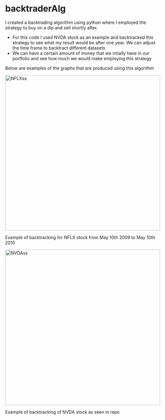 # backtraderAlg

I created a backtrading algorithm using python where I employed the strategy to buy on a dip and sell shortly after. 

* For this code I used NVDA stock as an example and backtracked this strategy to see what my result would be after one year. We can adjust the time frame to backtract different datasets 
* We can have a certain amount of money that we intially have in our portfolio and see how much we would make employing this strategy

Below are examples of the graphs that are produced using this algorithm 

<img width="500" alt="NFLXss" src="https://user-images.githubusercontent.com/61248705/81536835-0a0c3f00-9321-11ea-8f8f-9c57341624e5.png">

Example of backtracking for NFLX stock from May 10th 2009 to May 10th 2010 


<img width="500" alt="NVDAss" src="https://user-images.githubusercontent.com/61248705/81536947-43dd4580-9321-11ea-94c2-0d5278cec416.png">

Example of backtracking of NVDA stock as seen in repo 

